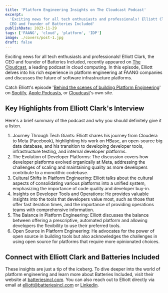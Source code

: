 ```yaml
---
title: 'Platform Engineering Insights on The Cloudcast Podcast'
excerpt:
  'Exciting news for all tech enthusiasts and professionals! Elliott Clark, the
  CEO and founder of Batteries Included'
publishDate: 2023-11-29
tags: ['FAANG', 'cloud', 'platform', 'IDP']
image: ./covers/post-1.jpg
draft: false
---
```


Exciting news for all tech enthusiasts and professionals! Elliott Clark, the CEO
and founder of Batteries Included, recently appeared on
[The Cloudcast](https://www.thecloudcast.net/), a leading podcast in cloud
computing. In this episode, Elliott delves into his rich experience in platform
engineering at FAANG companies and discusses the future of software
infrastructure platforms.

Catch Elliott's episode
'[Behind the scenes of building Platform Engineering](https://www.thecloudcast.net/2023/11/platform-engineering-at-faang-company.html)'
on [Spotify](https://open.spotify.com/episode/75t589XtArTvlX3bwH1Z2d),
[Apple Podcasts](https://podcasts.apple.com/us/podcast/the-cloudcast/id417826820),
or
[Cloudcast](https://www.thecloudcast.net/2023/11/platform-engineering-at-faang-company.html)'s
own site.

## Key Highlights from Elliott Clark's Interview

Here's a brief summary of the podcast and why you should definitely give it a
listen.

1. Journey Through Tech Giants: Elliott shares his journey from Cloudera to Meta
   (Facebook), highlighting his work on HBase, an open-source big data database,
   and his transition to developing developer tools, infrastructure testing, and
   internal developer platforms.
2. The Evolution of Developer Platforms: The discussion covers how developer
   platforms evolved organically at Meta, addressing the challenges of scaling
   and maintaining quality as more developers contribute to a monolithic
   codebase.
3. Cultural Shifts in Platform Engineering: Elliott talks about the cultural
   aspects of consolidating various platforms into a unified system, emphasizing
   the importance of code quality and developer buy-in.
4. Insights on Developer Tools and Operations: He provides valuable insights
   into the tools that developers value most, such as those that offer fast
   iteration times, and the importance of providing operations teams with
   comprehensive information.
5. The Balance in Platform Engineering: Elliott discusses the balance between
   offering a prescriptive, automated platform and allowing developers the
   flexibility to use their preferred tools.
6. Open Source in Platform Engineering: He advocates for the power of open
   source in building tools but also acknowledges the challenges in using open
   source for platforms that require more opinionated choices.

## Connect with Elliott Clark and Batteries Included

These insights are just a tip of the iceberg. To dive deeper into the world of
platform engineering and learn more about Batteries Included, visit their
website at [batteriesincl.com](https://www.batteriesincl.com/). You can also
reach out to Elliott directly via email at <elliott@batteriesincl.com> or
[Linkedin](https://www.linkedin.com/in/elliottnclark/).

